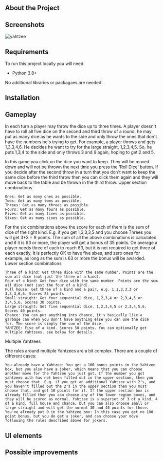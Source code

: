 ## About the Project

## Screenshots

![yahtzee](https://user-images.githubusercontent.com/37275728/188334918-95a7385c-3d10-4613-ae06-f0afafd0874e.gif)

## Requirements

To run this project locally you will need:

* Python 3.8+

No additional libraries or packagaes are needed!

## Installation

## Gameplay

In each turn a player may throw the dice up to three times. A player doesn't have to roll all five dice on the second and third throw of a round, he may put as many dice as he wants to the side and only throw the ones that don't have the numbers he's trying to get. For example, a player throws and gets 1,3,3,4,6. He decides he want to try for the large straight, 1,2,3,4,5. So, he puts 1,3,4 to the side and only throws 3 and 6 again, hoping to get 2 and 5.

In this game you click on the dice you want to keep. They will be moved down and will not be thrown the next time you press the 'Roll Dice' button. If you decide after the second throw in a turn that you don't want to keep the same dice before the third throw then you can click them again and they will move back to the table and be thrown in the third throw.
Upper section combinations

    Ones: Get as many ones as possible.
    Twos: Get as many twos as possible.
    Threes: Get as many threes as possible.
    Fours: Get as many fours as possible.
    Fives: Get as many fives as possible.
    Sixes: Get as many sixes as possible.

For the six combinations above the score for each of them is the sum of dice of the right kind. E.g. if you get 1,3,3,3,5 and you choose Threes you will get 3*3 = 9 points. The sum of all the above combinations is calculated and if it is 63 or more, the player will get a bonus of 35 points. On average a player needs three of each to reach 63, but it is not required to get three of each exactly, it is perfectly OK to have five sixes, and zero ones for example, as long as the sum is 63 or more the bonus will be awarded.
Lower section combinations

    Three of a kind: Get three dice with the same number. Points are the sum all dice (not just the three of a kind).
    Four of a kind: Get four dice with the same number. Points are the sum all dice (not just the four of a kind).
    Full house: Get three of a kind and a pair, e.g. 1,1,3,3,3 or 3,3,3,6,6. Scores 25 points.
    Small straight: Get four sequential dice, 1,2,3,4 or 2,3,4,5 or 3,4,5,6. Scores 30 points.
    Large straight: Get five sequential dice, 1,2,3,4,5 or 2,3,4,5,6. Scores 40 points.
    Chance: You can put anything into chance, it's basically like a garbage can when you don't have anything else you can use the dice for. The score is simply the sum of the dice.
    YAHTZEE: Five of a kind. Scores 50 points. You can optionally get multiple Yahtzees, see below for details.

Multiple Yahtzees

The rules around multiple Yahtzees are a bit complex. There are a couple of different cases:

    You already have a Yahtzee: You get a 100 bonus points in the Yahtzee box, but you also have a joker, which means that you can choose another move for the Yahtzee you just got. If the number you got yahtzees with has not been filled out in the upper section, then you must choose that. E.g. if you get an additional Yahtzee with 2's, and you haven't filled out the 2's in the upper section then you must choose that, and get 10 points for it. If the upper section box is already filled then you can choose any of the lower region boxes, and they will be scored as normal. Yahtzee is a superset of 3 of a kind, 4 of a kind, full house and chance, but you can also choose small or large straight and will get the normal 30 and 40 points for those.
    You've already put 0 in the Yahtzee box: In this case you get no 100 point bonus, but you do get a joker, and can choose your move following the rules described above for jokers. 


## UI elements


## Possible improvements

